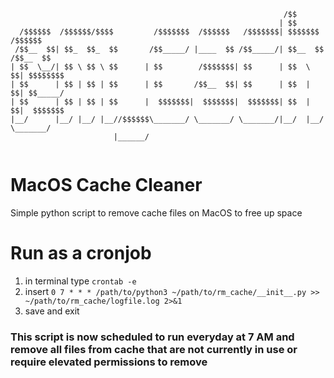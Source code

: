 ```
                                                             /$$                
                                                            | $$                
  /$$$$$$  /$$$$$$/$$$$         /$$$$$$$  /$$$$$$   /$$$$$$$| $$$$$$$   /$$$$$$ 
 /$$__  $$| $$_  $$_  $$       /$$_____/ |____  $$ /$$_____/| $$__  $$ /$$__  $$
| $$  \__/| $$ \ $$ \ $$      | $$        /$$$$$$$| $$      | $$  \ $$| $$$$$$$$
| $$      | $$ | $$ | $$      | $$       /$$__  $$| $$      | $$  | $$| $$_____/
| $$      | $$ | $$ | $$      |  $$$$$$$|  $$$$$$$|  $$$$$$$| $$  | $$|  $$$$$$$
|__/      |__/ |__/ |__//$$$$$$\_______/ \_______/ \_______/|__/  |__/ \_______/
                       |______/                                                 
                                                                                
```

# MacOS Cache Cleaner 
Simple python script to remove cache files on MacOS to free up space

# Run as a cronjob 
1. in terminal type `crontab -e` 
2. insert `0 7 * * * /path/to/python3 ~/path/to/rm_cache/__init__.py >> ~/path/to/rm_cache/logfile.log 2>&1`
3. save and exit 

### This script is now scheduled to run everyday at 7 AM and remove all files from cache that are not currently in use or require elevated permissions to remove
